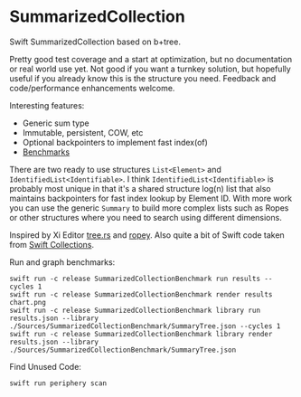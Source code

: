 # SummarizedCollection

Swift SummarizedCollection based on b+tree.

Pretty good test coverage and a start at optimization, but no documentation or real world use yet. Not good if you want a turnkey solution, but hopefully useful if you already know this is the structure you need. Feedback and code/performance enhancements welcome.

Interesting features:

- Generic sum type
- Immutable, persistent, COW, etc
- Optional backpointers to implement fast index(of)
- [Benchmarks](./results.html)

There are two ready to use structures `List<Element>` and `IdentifiedList<Identifiable>`. I think `IdentifiedList<Identifiable>` is probably most unique in that it's a shared structure log(n) list that also maintains backpointers for fast index lookup by Element ID. With more work you can use the generic `Summary` to build more complex lists such as Ropes or other structures where you need to search using different dimensions.   

Inspired by Xi Editor [tree.rs](https://github.com/xi-editor/xi-editor/blob/master/rust/rope/src/tree.rs) and [ropey](https://github.com/cessen/ropey). Also quite a bit of Swift code taken from [Swift Collections](https://github.com/apple/swift-collections).

Run and graph benchmarks:

``` 
swift run -c release SummarizedCollectionBenchmark run results --cycles 1
swift run -c release SummarizedCollectionBenchmark render results chart.png
swift run -c release SummarizedCollectionBenchmark library run results.json --library ./Sources/SummarizedCollectionBenchmark/SummaryTree.json --cycles 1
swift run -c release SummarizedCollectionBenchmark library render results.json --library ./Sources/SummarizedCollectionBenchmark/SummaryTree.json
```

Find Unused Code:

```
swift run periphery scan
```
